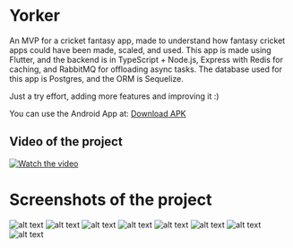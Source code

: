 
# Yorker

An MVP for a cricket fantasy app, made to understand how fantasy cricket apps could have been made, scaled, and used. This app is made using Flutter, and the backend is in TypeScript + Node.js, Express with Redis for caching, and RabbitMQ for offloading async tasks. The database used for this app is Postgres, and the ORM is Sequelize.

Just a try effort, adding more features and improving it :)

You can use the Android App at: [Download APK](https://drive.google.com/file/d/18ThPfU96DCsunslg69O-iNO2-D6xAsFI/view?usp=sharing)

## Video of the project

[![Watch the video](https://img.youtube.com/vi/Qf9ECKKZ1RE/maxresdefault.jpg)](https://youtube.com/shorts/Qf9ECKKZ1RE)


# Screenshots of the project

![alt text](./screenshots/1.jpeg)
![alt text](./screenshots/2.jpeg)
![alt text](./screenshots/a.jpeg)
![alt text](./screenshots/b.jpeg)
![alt text](./screenshots/d.jpeg)
![alt text](./screenshots/c.jpeg)
![alt text](./screenshots/f.jpeg)
![alt text](./screenshots/e.jpeg)
